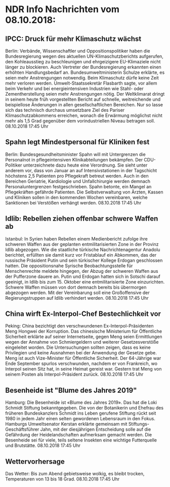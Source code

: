 # NDR Info Nachrichten vom 08.10.2018:


## IPCC: Druck für mehr Klimaschutz wächst
Berlin: Verbände, Wissenschaftler und Oppositionspolitiker haben die Bundesregierung wegen des aktuellen UN-Klimaschutzberichts aufgerufen, den Kohleausstieg zu beschleunigen und ehrgeizigere EU-Klimaziele nicht länger zu blockieren. Auch Vertreter der Bundesregierung erkannten einen erhöhten Handlungsbedarf an. Bundesumweltministerin Schulze erklärte, es seien mehr Anstrengungen notwendig. Beim Klimaschutz dürfe keine Zeit mehr verloren werden. Umwelt-Staatssekretär Flasbarth sagte, vor allem beim Verkehr und bei energieintensiven Industrien wie Stahl- oder Zementherstellung seien mehr Anstrengungen nötig. Der Weltklimarat dringt in seinem heute früh vorgestellten Bericht auf schnelle, weitreichende und beispiellose Änderungen in allen gesellschaftlichen Bereichen. Nur so lasse sich das technisch durchaus umsetzbare Ziel des Pariser Klimaschutzabkommens erreichen, wonach die Erwärmung möglichst nicht mehr als 1,5 Grad gegenüber dem vorindustriellen Niveau betragen soll. 08.10.2018 17:45 Uhr 

## Spahn legt Mindestpersonal für Kliniken fest
Berlin: Bundesgesundheitsminister Spahn will mit Untergrenzen die Personalnot in pflegeintensiven Klinikabteilungen bekämpfen. Der CDU-Politiker unterzeichnete dazu heute eine Verordnung. Sie sieht unter anderem vor, dass von Januar an auf Intensivstationen in der Tagschicht höchstens 2,5 Patienten pro Pflegekraft betreut werden. Auch in den Bereichen Geriatrie, Kardiologie und Unfallchirurgie werden demnach Personaluntergrenzen festgeschrieben. Spahn betonte, ein Mangel an Pflegekräften gefährde Patienten. Die Selbstverwaltung von Ärzten, Kassen und Kliniken sollen in den kommenden Wochen vereinbaren, welche Sanktionen bei Verstößen verhängt werden. 08.10.2018 17:45 Uhr 

## Idlib: Rebellen ziehen offenbar schwere Waffen ab
Istanbul: In Syrien haben Rebellen einem Medienbericht zufolge ihre schweren Waffen aus der geplanten entmilitarisierten Zone in der Provinz Idlib abgezogen. Wie die staatliche türkische Nachrichtenagentur Anadolu berichtet, erfüllten sie damit kurz vor Fristablauf ein Abkommen, das der russische Präsident Putin und sein türkischer Kollege Erdogan geschlossen hatten. Die oppositionsnahe Syrische Beobachtungsstelle für Menschenrechte meldete hingegen, der Abzug der schweren Waffen aus der Pufferzone dauere an. Putin und Erdogan hatten sich in Sotschi darauf geeinigt, in Idlib bis zum 15. Oktober eine entmilitarisierte Zone einzurichten. Schwere Waffen müssen von dort demnach bereits bis übermorgen abgezogen werden. Mit der Vereinbarung soll eine Großoffensive der Regierungstruppen auf Idlib verhindert werden. 08.10.2018 17:45 Uhr 

## China wirft Ex-Interpol-Chef Bestechlichkeit vor
Peking: China bezichtigt den verschwundenen Ex-Interpol-Präsidenten Meng Hongwei der Korruption. Das chinesische Ministerium für Öffentliche Sicherheit erklärte auf seiner Internetseite, gegen Meng seien Ermittlungen wegen der Annahme von Schmiergeldern und weiterer Gesetzesverstöße eingeleitet worden. Die Untersuchungen sollten zeigen, dass es keine Privilegien und keine Ausnahmen bei der Anwendung der Gesetze gebe. Meng ist auch Vize-Minister für Öffentliche Sicherheit. Der 64-Jährige war Ende September spurlos verschwunden, nachdem er von Frankreich, wo Interpol seinen Sitz hat, in seine Heimat gereist war. Gestern trat Meng von seinem Posten als Interpol-Präsident zurück. 08.10.2018 17:45 Uhr 

## Besenheide ist "Blume des Jahres 2019"
Hamburg: 	Die Besenheide ist «Blume des Jahres 2019». Das hat die Loki Schmidt Stiftung bekanntgegeben. Die von der Botanikerin und Ehefrau des früheren Bundeskanzlers Schmidt ins Leben gerufene Stiftung rückt seit 1980 in jedem Jahr einen selten gewordenen Lebensraum in den Fokus. Hamburgs Umweltsenator Kerstan erklärte gemeinsam mit Stiftungs-Geschäftsführer Jahn, mit der diesjährigen Entscheidung solle auf die Gefährdung der Heidelandschaften aufmerksam gemacht werden. Die Besenheide sei für viele, teils seltene Insekten eine wichtige Futterquelle und Brutstätte. 08.10.2018 17:45 Uhr 

## Wettervorhersage
Das Wetter: Bis zum Abend gebietsweise wolkig, es bleibt trocken, Temperaturen von 13 bis 18 Grad. 08.10.2018 17:45 Uhr 
